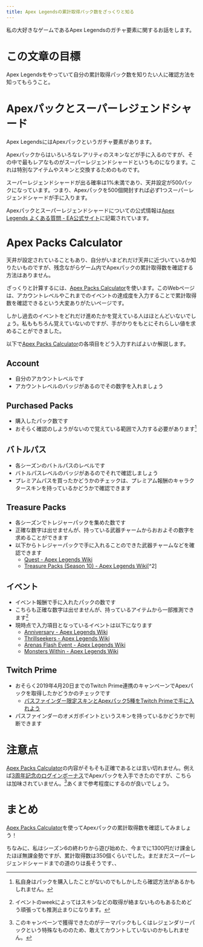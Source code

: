```yaml
---
title: Apex Legendsの累計取得パック数をざっくりと知る
---
```


私の大好きなゲームであるApex Legendsのガチャ要素に関するお話をします。

# この文章の目標

Apex Legendsをやっていて自分の累計取得パック数を知りたい人に確認方法を知ってもらうこと。

# Apexパックとスーパーレジェンドシャード

Apex LegendsにはApexパックというガチャ要素があります。

Apexパックからはいろいろなレアリティのスキンなどが手に入るのですが、その中で最もレアなものがスーパーレジェンドシャードというものになります。これは特別なアイテムやスキンと交換するためのものです。

スーパーレジェンドシャードが出る確率は1%未満であり、天井設定が500パックになっています。つまり、Apexパックを500個開封すれば必ず1つスーパーレジェンドシャードが手に入ります。

Apexパックとスーパーレジェンドシャードについての公式情報は[Apex Legends よくある質問 - EA公式サイト](https://www.ea.com/ja-jp/games/apex-legends/about/frequently-asked-questions#q3)に記載されています。

# Apex Packs Calculator

天井が設定されていることもあり、自分がいまどれだけ天井に近づいているか知りたいものですが、残念ながらゲーム内でApexパックの累計取得数を確認する方法はありません。

ざっくりと計算するには、[Apex Packs Calculator](https://mike.zarandona.com/coded/apex-packs-calc/)を使います。このWebページは、アカウントレベルやこれまでのイベントの達成度を入力することで累計取得数を確認できるという大変ありがたいページです。

しかし過去のイベントをどれだけ進めたかを覚えている人はほとんどいないでしょう。私ももちろん覚えていないのですが、手がかりをもとにそれらしい値を求めることができました。

以下で[Apex Packs Calculator](https://mike.zarandona.com/coded/apex-packs-calc/)の各項目をどう入力すればよいか解説します。

## Account

- 自分のアカウントレベルです
- アカウントレベルのバッジがあるのでその数字を入れましょう

## Purchased Packs

- 購入したパック数です
- おそらく確認のしようがないので覚えている範囲で入力する必要があります[^1]

## バトルパス

- 各シーズンのバトルパスのレベルです
- バトルパスレベルのバッジがあるのでそれで確認しましょう
- プレミアムパスを買ったかどうかのチェックは、プレミアム報酬のキャラクタースキンを持っているかどうかで確認できます

## Treasure Packs

- 各シーズンでトレジャーパックを集めた数です
- 正確な数字は出せませんが、持っている武器チャームからおおよその数字を求めることができます
- 以下からトレジャーパックで手に入れることのできた武器チャームなどを確認できます
  - [Quest - Apex Legends Wiki](https://apexlegends.fandom.com/wiki/Quest#List_of_Quests)
  - [Treasure Packs (Season 10) - Apex Legends Wiki](https://apexlegends.fandom.com/wiki/Treasure_Packs_(Season_10))[^2]

## イベント

- イベント報酬で手に入れたパックの数です
- こちらも正確な数字は出せませんが、持っているアイテムから一部推測できます[^3]
- 現時点で入力項目となっているイベントは以下になります
  - [Anniversary - Apex Legends Wiki](https://apexlegends.fandom.com/wiki/Anniversary)
  - [Thrillseekers - Apex Legends Wiki](https://apexlegends.fandom.com/wiki/Thrillseekers)
  - [Arenas Flash Event - Apex Legends Wiki](https://apexlegends.fandom.com/wiki/Arenas_Flash_Event)
  - [Monsters Within - Apex Legends Wiki](https://apexlegends.fandom.com/wiki/Monsters_Within)

## Twitch Prime

- おそらく2019年4月20日までのTwitch Prime連携のキャンペーンでApexパックを取得したかどうかのチェックです
  - [パスファインダー限定スキンとApexパック5種をTwitch Primeで手に入れよう](https://www.ea.com/ja-jp/games/apex-legends/news/twitch-prime-offer)
- パスファインダーのオメガポイントというスキンを持っているかどうかで判断できます

# 注意点

[Apex Packs Calculator](https://mike.zarandona.com/coded/apex-packs-calc/)の内容がそもそも正確であるとは言い切れません。例えば[3周年記念のログインボーナス](https://www.ea.com/ja-jp/games/apex-legends/news/third-anniversary-login-rewards)でApexパックを入手できたのですが、こちらは加味されていません。[^4]あくまで参考程度にするのが良いでしょう。

# まとめ

[Apex Packs Calculator](https://mike.zarandona.com/coded/apex-packs-calc/)を使ってApexパックの累計取得数を確認してみましょう！

ちなみに、私はシーズン6の終わりから遊び始めた、今までに1300円だけ課金したほぼ無課金勢ですが、累計取得数は350個くらいでした。まだまだスーパーレジェンドシャードまでの道のりは長そうです、、


[^1]: 私自身はパックを購入したことがないのでもしかしたら確認方法があるかもしれません。
[^2]: シーズン10のみQuestという扱いではないらしくwiki上では別ページになっていました。
[^3]: イベントのweekによってはスキンなどの取得が絡まないものもあるためどう頑張っても推測止まりになります。
[^4]: このキャンペーンで獲得できたのがテーマパックもしくはレジェンダリーパックという特殊なもののため、敢えてカウントしていないのかもしれません。
